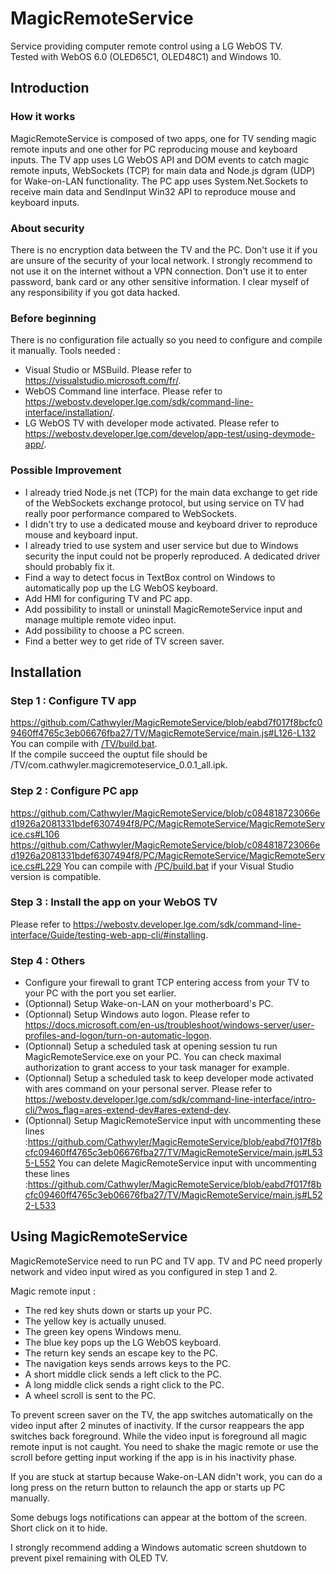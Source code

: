 # MagicRemoteService
Service providing computer remote control using a LG WebOS TV.</br>
Tested with WebOS 6.0 (OLED65C1, OLED48C1) and Windows 10.

## Introduction

### How it works
MagicRemoteService is composed of two apps, one for TV sending magic remote inputs and one other for PC reproducing mouse and keyboard inputs. The TV app uses LG WebOS API and DOM events to catch magic remote inputs, WebSockets (TCP) for main data and Node.js dgram (UDP) for Wake-on-LAN functionality. The PC app uses System.Net.Sockets to receive main data and SendInput Win32 API to reproduce mouse and keyboard inputs.

### About security
There is no encryption data between the TV and the PC. Don't use it if you are unsure of the security of your local network. I strongly recommend to not use it on the internet without a VPN connection. Don't use it to enter password, bank card or any other sensitive information. I clear myself of any responsibility if you got data hacked.

### Before beginning
There is no configuration file actually so you need to configure and compile it manually. Tools needed :
- Visual Studio or MSBuild. Please refer to https://visualstudio.microsoft.com/fr/.
- WebOS Command line interface. Please refer to https://webostv.developer.lge.com/sdk/command-line-interface/installation/.
- LG WebOS TV with developer mode activated. Please refer to https://webostv.developer.lge.com/develop/app-test/using-devmode-app/.

### Possible Improvement
- I already tried Node.js net (TCP) for the main data exchange to get ride of the WebSockets exchange protocol, but using service on TV had really poor performance compared to WebSockets.
- I didn't try to use a dedicated mouse and keyboard driver to reproduce mouse and keyboard input.
- I already tried to use system and user service but due to Windows security the input could not be properly reproduced. A dedicated driver should probably fix it.
- Find a way to detect focus in TextBox control on Windows to automatically pop up the LG WebOS keyboard.
- Add HMI for configuring TV and PC app.
- Add possibility to install or uninstall MagicRemoteService input and manage multiple remote video input.
- Add possibility to choose a PC screen.
- Find a better wey to get ride of TV screen saver.

## Installation

### Step 1 : Configure TV app
https://github.com/Cathwyler/MagicRemoteService/blob/eabd7f017f8bcfc09460ff4765c3eb06676fba27/TV/MagicRemoteService/main.js#L126-L132
You can compile with [/TV/build.bat](/TV/build.bat).</br>
If the compile succeed the ouptut file should be /TV/com.cathwyler.magicremoteservice_0.0.1_all.ipk.

### Step 2 : Configure PC app
https://github.com/Cathwyler/MagicRemoteService/blob/c084818723066ed1926a2081331bdef6307494f8/PC/MagicRemoteService/MagicRemoteService.cs#L106
https://github.com/Cathwyler/MagicRemoteService/blob/c084818723066ed1926a2081331bdef6307494f8/PC/MagicRemoteService/MagicRemoteService.cs#L229
You can compile with [/PC/build.bat](/PC/build.bat) if your Visual Studio version is compatible.

### Step 3 : Install the app on your WebOS TV
Please refer to https://webostv.developer.lge.com/sdk/command-line-interface/Guide/testing-web-app-cli/#installing.

### Step 4 : Others
- Configure your firewall to grant TCP entering access from your TV to your PC with the port you set earlier.
- (Optionnal) Setup Wake-on-LAN on your motherboard's PC.
- (Optionnal) Setup Windows auto logon. Please refer to https://docs.microsoft.com/en-us/troubleshoot/windows-server/user-profiles-and-logon/turn-on-automatic-logon.
- (Optionnal) Setup a scheduled task at opening session tu run MagicRemoteService.exe on your PC. You can check maximal authorization to grant access to your task manager for example.
- (Optionnal) Setup a scheduled task to keep developer mode activated with ares command on your personal server. Please refer to https://webostv.developer.lge.com/sdk/command-line-interface/intro-cli/?wos_flag=ares-extend-dev#ares-extend-dev.
- (Optionnal) Setup MagicRemoteService input with uncommenting these lines :https://github.com/Cathwyler/MagicRemoteService/blob/eabd7f017f8bcfc09460ff4765c3eb06676fba27/TV/MagicRemoteService/main.js#L535-L552 You can delete MagicRemoteService input with uncommenting these lines :https://github.com/Cathwyler/MagicRemoteService/blob/eabd7f017f8bcfc09460ff4765c3eb06676fba27/TV/MagicRemoteService/main.js#L522-L533

## Using MagicRemoteService
MagicRemoteService need to run PC and TV app. TV and PC need properly network and video input wired as you configured in step 1 and 2.

Magic remote input :
- The red key shuts down or starts up your PC.
- The yellow key is actually unused.
- The green key opens Windows menu.
- The blue key pops up the LG WebOS keyboard.
- The return key sends an escape key to the PC.
- The navigation keys sends arrows keys to the PC.
- A short middle click sends a left click to the PC.
- A long middle click sends a right click to the PC.
- A wheel scroll is sent to the PC.

To prevent screen saver on the TV, the app switches automatically on the video input after 2 minutes of inactivity. If the cursor reappears the app switches back foreground. While the video input is foreground all magic remote input is not caught. You need to shake the magic remote or use the scroll before getting input working if the app is in his inactivity phase.

If you are stuck at startup because Wake-on-LAN didn't work, you can do a long press on the return button to relaunch the app or starts up PC manually.

Some debugs logs notifications can appear at the bottom of the screen. Short click on it to hide.

I strongly recommend adding a Windows automatic screen shutdown to prevent pixel remaining with OLED TV.
